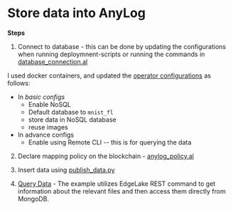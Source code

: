 # Store data into AnyLog

**Steps**
1. Connect to database - this can be done by updating the configurations when running deploymnent-scripts or 
running the commands in [database_connection.al](database_connection.al)

I used docker containers, and updated the [operator configurations](https://github.com/AnyLog-co/docker-compose/tree/os-dev/docker-makefile/operator-configs)
as follows: 
* In _basic configs_ 
  * Enable NoSQL 
  * Default database to `mnist_fl`
  * store data in NoSQL database 
  * reuse images
* In advance configs 
  * Enable using Remote CLI -- this is for querying the data

2. Declare mapping policy on the blockchain - [anylog_policy.al](anylog_policy.al)

3. Insert data using  [publish_data.py](publish_data.py)

4. [Query Data](get_data.py) - The example utilizes EdgeLake REST command to get information about the relevant files 
and then access them directly from MongoDB. 